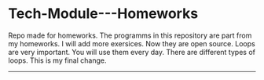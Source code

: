 # Tech-Module---Homeworks
Repo made for homeworks.
The programms in this repository are part from my homeworks.
I will add more exersices.
Now they are open source.
Loops are very important.
You will use them every day.
There are different types of loops.
This is my final change.

----------------------------------------------------------------------